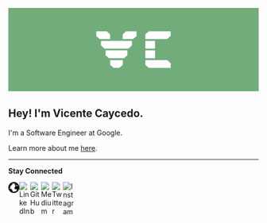 [![Header][header]][website]

## Hey! I'm Vicente Caycedo.

I'm a Software Engineer at Google.

Learn more about me [here][website].

---

**Stay Connected**

[<img align="left" alt="Website" width="22px" src="https://raw.githubusercontent.com/iconic/open-iconic/master/svg/globe.svg" />][website]
[<img align="left" alt="LinkedIn" width="22px" src="https://cdn.jsdelivr.net/npm/simple-icons@v3/icons/linkedin.svg" />][linkedin]
[<img align="left" alt="GitHub" width="22px" src="https://cdn.jsdelivr.net/npm/simple-icons@v3/icons/github.svg" />][github]
[<img align="left" alt="Medium" width="22px" src="https://cdn.jsdelivr.net/npm/simple-icons@v3/icons/medium.svg" />][medium]
[<img align="left" alt="Twitter" width="22px" src="https://cdn.jsdelivr.net/npm/simple-icons@v3/icons/twitter.svg" />][twitter]
[<img align="left" alt="Instagram" width="22px" src="https://cdn.jsdelivr.net/npm/simple-icons@v3/icons/instagram.svg" />][instagram]
<br>

[header]: /assets/header.svg
[website]: https://www.vicecaycedo.com
[linkedin]: https://www.linkedin.com/in/vicecaycedo
[github]: https://www.github.com/vicecaycedo
[medium]: https://www.medium.com/@vicecaycedo
[twitter]: https://www.twitter.com/vicecaycedo
[instagram]: https://www.instagram.com/vicecaycedo

